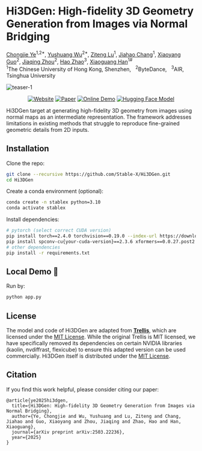 # Hi3DGen: High-fidelity 3D Geometry Generation from Images via Normal Bridging

<div class="is-size-5 publication-authors">
  <span class="author-block"><a href="https://github.com/hugoycj">Chongjie Ye</a><sup>1,2*</sup>,</span>
  <span class="author-block"><a href="https://yushuang-wu.github.io">Yushuang Wu</a><sup>2*</sup>,</span>
  <span class="author-block"><a href="" onclick="return false;">Ziteng Lu</a><sup>1</sup>,</span>
  <span class="author-block"><a href="https://scholar.google.com/citations?hl=en&user=HA5zLp4AAAAJ">Jiahao Chang</a><sup>1</sup>,</span>
  <span class="author-block"><a href="" onclick="return false;">Xiaoyang Guo</a><sup>2</sup>,</span>
  <span class="author-block"><a href="https://scholar.google.com/citations?hl=en&user=qn61WqgAAAAJ">Jiaqing Zhou</a><sup>2</sup>,</span>
  <span class="author-block"><a href="https://sites.google.com/view/fromandto">Hao Zhao</a><sup>3</sup>,</span>
  <span class="author-block"><a href="https://gaplab.cuhk.edu.cn">Xiaoguang Han</a><sup>1#</sup></span>
</div>


<div class="is-size-5 publication-authors">
  <span class="author-block"><sup>1</sup>The Chinese University of Hong Kong, Shenzhen,&nbsp;&nbsp;</span>
  <span class="author-block"><sup>2</sup>ByteDance,&nbsp;&nbsp;</span>
  <span class="author-block"><sup>3</sup>AIR, Tsinghua University</span>
</div>

![teaser-1](assets/teaser.gif)

<div align="center">

[![Website](https://raw.githubusercontent.com/prs-eth/Marigold/main/doc/badges/badge-website.svg)](https://stable-x.github.io/Hi3DGen/) 
[![Paper](https://img.shields.io/badge/arXiv-PDF-b31b1b)](https://arxiv.org/abs/2503.22236) 
[![Online Demo](https://img.shields.io/badge/🤗%20Hugging%20Face%20-Space-yellow)](https://huggingface.co/spaces/Stable-X/Hi3DGen) 
[![Hugging Face Model](https://img.shields.io/badge/🤗%20Hugging%20Face%20-Model-green)](https://huggingface.co/Stable-X/trellis-normal-v0-1) 
 </div>

Hi3DGen target at generating high-fidelity 3D geometry from images using normal maps as an intermediate representation. The framework addresses limitations in existing methods that struggle to reproduce fine-grained geometric details from 2D inputs.

## Installation
Clone the repo:
```bash
git clone --recursive https://github.com/Stable-X/Hi3DGen.git
cd Hi3DGen
```

Create a conda environment (optional):
```bash
conda create -n stablex python=3.10
conda activate stablex
```

Install dependencies:
```bash
# pytorch (select correct CUDA version)
pip install torch==2.4.0 torchvision==0.19.0 --index-url https://download.pytorch.org/whl/{your-cuda-version}
pip install spconv-cu{your-cuda-version}==2.3.6 xformers==0.0.27.post2
# other dependencies
pip install -r requirements.txt
```

## Local Demo 🤗
Run by:
```bash
python app.py
```

<!-- License -->
## License
The model and code of Hi3DGen are adapted from [**Trellis**](https://github.com/microsoft/TRELLIS), which are licensed under the [MIT License](LICENSE). While the original Trellis is MIT licensed, we have specifically removed its dependencies on certain NVIDIA libraries (kaolin, nvdiffrast, flexicube) to ensure this adapted version can be used commercially. Hi3DGen itself is distributed under the [MIT License](LICENSE).

## Citation
If you find this work helpful, please consider citing our paper:
```
@article{ye2025hi3dgen,
  title={Hi3DGen: High-fidelity 3D Geometry Generation from Images via Normal Bridging},
  author={Ye, Chongjie and Wu, Yushuang and Lu, Ziteng and Chang, Jiahao and Guo, Xiaoyang and Zhou, Jiaqing and Zhao, Hao and Han, Xiaoguang},
  journal={arXiv preprint arXiv:2503.22236}, 
  year={2025}
}
```

